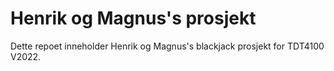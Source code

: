 # Henrik og Magnus's prosjekt

Dette repoet inneholder Henrik og Magnus's blackjack prosjekt for TDT4100 V2022.

